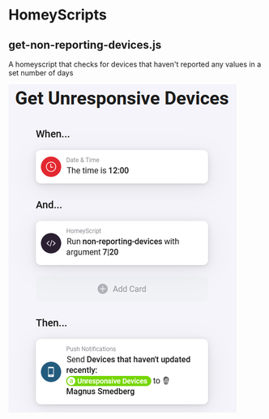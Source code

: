 # HomeyScripts

## get-non-reporting-devices.js
A homeyscript that checks for devices that haven't reported any values in a set number of days

![Example flow for the get-non-reporting-devices.js script](https://github.com/AltonV/HomeyScripts/blob/main/pictures/get-non-reporting-devices-example-flow.png)
